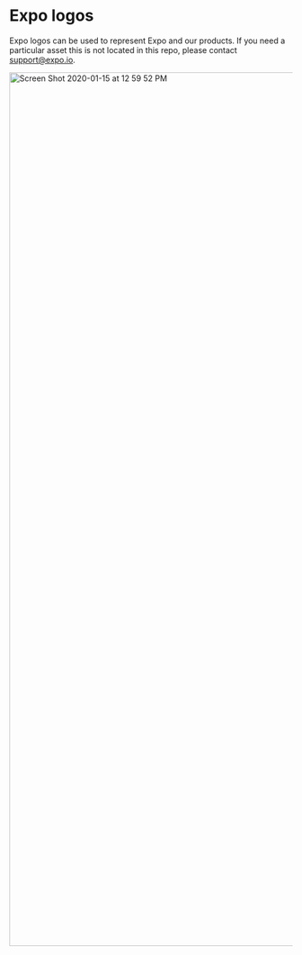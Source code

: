 # Expo logos

Expo logos can be used to represent Expo and our products. If you need a particular asset this is not located in this repo, please contact support@expo.io.

<img width="1553" alt="Screen Shot 2020-01-15 at 12 59 52 PM" src="https://user-images.githubusercontent.com/6455018/72458658-f992f000-3796-11ea-92d9-41159c00dc84.png">
